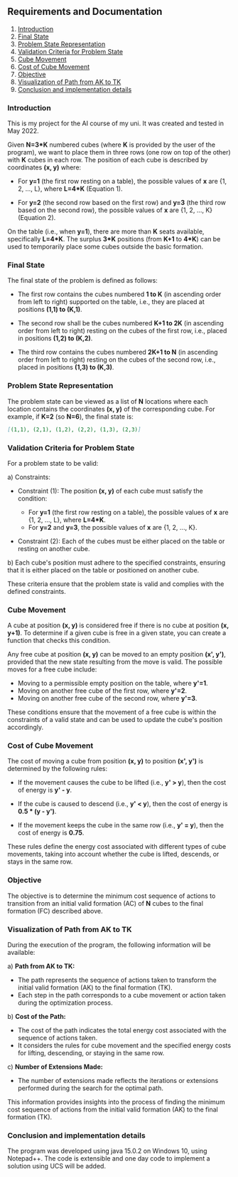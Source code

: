 
## Requirements and Documentation

1. [Introduction](#introduction)
2. [Final State](#final-state)
3. [Problem State Representation](#problem-state-representation)
4. [Validation Criteria for Problem State](#validation-criteria-for-problem-state)
5. [Cube Movement](#cube-movement)
6. [Cost of Cube Movement](#cost-of-cube-movement)
7. [Objective](#objective)
8. [Visualization of Path from AK to TK](#visualization-of-path-from-ak-to-tk)
9. [Conclusion and implementation details](#conclusion-and-implementation-details)

### Introduction
This is my project for the AI course of my uni. It was created and tested in May 2022.

Given **N=3*K** numbered cubes (where **K** is provided by the user of the program), we want to place them in three rows (one row on top of the other) with **K** cubes in each row. The position of each cube is described by coordinates **(x, y)** where:

- For **y=1** (the first row resting on a table), the possible values of **x** are {1, 2, ..., L}, where **L=4*K** (Equation 1).

- For **y=2** (the second row based on the first row) and **y=3** (the third row based on the second row), the possible values of **x** are {1, 2, ..., K} (Equation 2).

On the table (i.e., when **y=1**), there are more than **K** seats available, specifically **L=4*K**. The surplus **3*K** positions (from **K+1** to **4*K**) can be used to temporarily place some cubes outside the basic formation.

### Final State

The final state of the problem is defined as follows:

- The first row contains the cubes numbered **1 to K** (in ascending order from left to right) supported on the table, i.e., they are placed at positions **(1,1) to (K,1)**.

- The second row shall be the cubes numbered **K+1 to 2K** (in ascending order from left to right) resting on the cubes of the first row, i.e., placed in positions **(1,2) to (K,2)**.

- The third row contains the cubes numbered **2K+1 to N** (in ascending order from left to right) resting on the cubes of the second row, i.e., placed in positions **(1,3) to (K,3)**.

### Problem State Representation

The problem state can be viewed as a list of **N** locations where each location contains the coordinates **(x, y)** of the corresponding cube. For example, if **K=2** (so **N=6**), the final state is:

```markdown
[(1,1), (2,1), (1,2), (2,2), (1,3), (2,3)]
```

### Validation Criteria for Problem State

For a problem state to be valid:

a) Constraints:

   - Constraint (1): The position **(x, y)** of each cube must satisfy the condition:
     - For **y=1** (the first row resting on a table), the possible values of **x** are {1, 2, ..., L}, where **L=4*K**.
     - For **y=2** and **y=3**, the possible values of **x** are {1, 2, ..., K}.

   - Constraint (2): Each of the cubes must be either placed on the table or resting on another cube.

b) Each cube's position must adhere to the specified constraints, ensuring that it is either placed on the table or positioned on another cube.

These criteria ensure that the problem state is valid and complies with the defined constraints.

### Cube Movement

A cube at position **(x, y)** is considered free if there is no cube at position **(x, y+1)**. To determine if a given cube is free in a given state, you can create a function that checks this condition.

Any free cube at position **(x, y)** can be moved to an empty position **(x', y')**, provided that the new state resulting from the move is valid. The possible moves for a free cube include:

- Moving to a permissible empty position on the table, where **y'=1**.
- Moving on another free cube of the first row, where **y'=2**.
- Moving on another free cube of the second row, where **y'=3**.

These conditions ensure that the movement of a free cube is within the constraints of a valid state and can be used to update the cube's position accordingly.

### Cost of Cube Movement

The cost of moving a cube from position **(x, y)** to position **(x', y')** is determined by the following rules:

- If the movement causes the cube to be lifted (i.e., **y' > y**), then the cost of energy is **y' - y**.

- If the cube is caused to descend (i.e., **y' < y**), then the cost of energy is **0.5 * (y - y')**.

- If the movement keeps the cube in the same row (i.e., **y' = y**), then the cost of energy is **0.75**.

These rules define the energy cost associated with different types of cube movements, taking into account whether the cube is lifted, descends, or stays in the same row.

### Objective

The objective is to determine the minimum cost sequence of actions to transition from an initial valid formation (AC) of **N** cubes to the final formation (FC) described above.


### Visualization of Path from AK to TK

During the execution of the program, the following information will be available:

a) **Path from AK to TK:**
   - The path represents the sequence of actions taken to transform the initial valid formation (AK) to the final formation (TK).
   - Each step in the path corresponds to a cube movement or action taken during the optimization process.

b) **Cost of the Path:**
   - The cost of the path indicates the total energy cost associated with the sequence of actions taken.
   - It considers the rules for cube movement and the specified energy costs for lifting, descending, or staying in the same row.

c) **Number of Extensions Made:**
   - The number of extensions made reflects the iterations or extensions performed during the search for the optimal path.

This information provides insights into the process of finding the minimum cost sequence of actions from the initial valid formation (AK) to the final formation (TK).

### Conclusion and implementation details
The program was developed using java 15.0.2 on Windows 10, using Notepad++. The code is extensible and one day code to implement a solution using UCS will be added.

